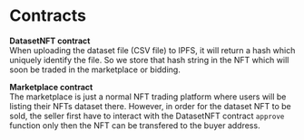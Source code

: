 
# Contracts

**DatasetNFT contract**\
When uploading the dataset file (CSV file) to IPFS, it will return a hash which uniquely identify the file. So we store that hash string in the NFT which will soon be traded in the marketplace or bidding.

**Marketplace contract**\
The marketplace is just a normal NFT trading platform where users will be listing their NFTs dataset there. However, in order for the dataset NFT to be sold, the seller first have to interact with the DatasetNFT contract ```approve``` function only then the NFT can be transfered to the buyer address.